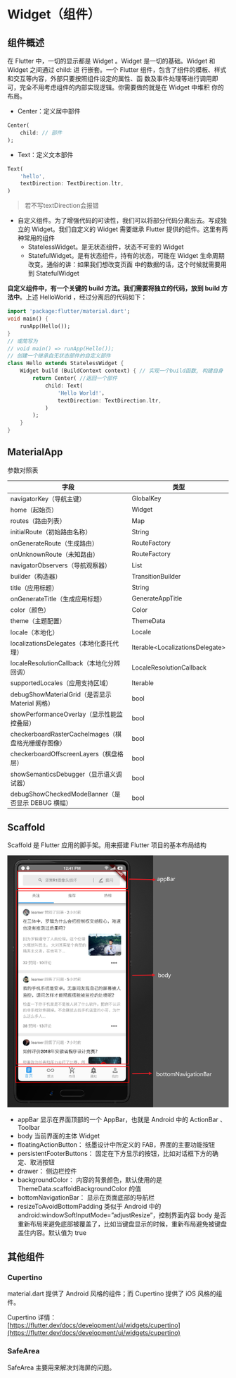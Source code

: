 # Widget（组件）

## 组件概述

在 Flutter 中，一切的显示都是 Widget 。Widget 是一切的基础。Widget 和 Widget 之间通过 child: 进 行嵌套。一个 Flutter 组件，包含了组件的模板、样式和交互等内容，外部只要按照组件设定的属性、函 数及事件处理等进行调用即可，完全不用考虑组件的内部实现逻辑。你需要做的就是在 Widget 中堆积 你的布局。

- Center：定义居中部件

```dart
Center(
	child: // 部件
);
```

- Text：定义文本部件

```dart
Text(
	'hello',
	textDirection: TextDirection.ltr,
)
```

> 若不写textDirection会报错

- 自定义组件。为了增强代码的可读性，我们可以将部分代码分离出去。写成独立的 Widget。我们自定义的 Widget 需要继承 Flutter 提供的组件。这里有两种常用的组件
  - StatelessWidget。是无状态组件，状态不可变的 Widget
  - StatefulWidget。是有状态组件，持有的状态，可能在 Widget 生命周期改变。通俗的讲：如果我们想改变页面 中的数据的话，这个时候就需要用到 StatefulWidget

**自定义组件中，有一个关键的 build 方法。我们需要将独立的代码，放到 build 方法中**。上述 HelloWorld ，经过分离后的代码如下：

```dart
import 'package:flutter/material.dart';
void main() {
	runApp(Hello());
}
// 或简写为
// void main() => runApp(Hello());
// 创建一个继承自无状态部件的自定义部件
class Hello extends StatelessWidget {
    Widget build (BuildContext context) { // 实现一个build函数, 构建自身
        return Center( //返回一个部件
            child: Text(
                'Hello World!'，
                textDirection: TextDirection.ltr,
            )
        );
    }
}
```

## MaterialApp

参数对照表

| 字段                                                | 类型                             |
| --------------------------------------------------- | -------------------------------- |
| navigatorKey（导航主键）                            | GlobalKey                        |
| home（起始页）                                      | Widget                           |
| routes（路由列表）                                  | Map                              |
| initialRoute（初始路由名称）                        | String                           |
| onGenerateRoute（生成路由）                         | RouteFactory                     |
| onUnknownRoute（未知路由）                          | RouteFactory                     |
| navigatorObservers（导航观察器）                    | List                             |
| builder（构造器）                                   | TransitionBuilder                |
| title（应用标题）                                   | String                           |
| onGenerateTitle（生成应用标题）                     | GenerateAppTitle                 |
| color（颜色）                                       | Color                            |
| theme（主题配置）                                   | ThemeData                        |
| locale（本地化）                                    | Locale                           |
| localizationsDelegates（本地化委托代理）            | Iterable\<LocalizationsDelegate> |
| localeResolutionCallback（本地化分辨回调）          | LocaleResolutionCallback         |
| supportedLocales（应用支持区域）                    | Iterable                         |
| debugShowMaterialGrid（是否显示 Material 网格）     | bool                             |
| showPerformanceOverlay（显示性能监控叠层）          | bool                             |
| checkerboardRasterCacheImages（棋盘格光栅缓存图像） | bool                             |
| checkerboardOffscreenLayers（棋盘格层）             | bool                             |
| showSemanticsDebugger（显示语义调试器）             | bool                             |
| debugShowCheckedModeBanner（是否显示 DEBUG 横幅）   | bool                             |

## Scaffold

Scaffold 是 Flutter 应用的脚手架。用来搭建 Flutter 项目的基本布局结构

![image-20220723005004150](https://raw.githubusercontent.com/Fanvvv/picBed/master/image-20220723005004150.png)

- appBar 显示在界面顶部的一个 AppBar，也就是 Android 中的 ActionBar 、Toolbar 
- body 当前界面的主体 Widget 
- floatingActionButton： 纸墨设计中所定义的 FAB，界面的主要功能按钮 
- persistentFooterButtons： 固定在下方显示的按钮，比如对话框下方的确定、取消按钮 
- drawer： 侧边栏控件 
- backgroundColor： 内容的背景颜色，默认使用的是 ThemeData.scaffoldBackgroundColor 的值 
- bottomNavigationBar： 显示在页面底部的导航栏 
- resizeToAvoidBottomPadding 类似于 Android 中的 android:windowSoftInputMode=”adjustResize”，控制界面内容 body 是否 重新布局来避免底部被覆盖了，比如当键盘显示的时候，重新布局避免被键盘盖住内容。默认值为 true

## 其他组件

### Cupertino

material.dart 提供了 Android 风格的组件；而 Cupertino 提供了 iOS 风格的组件。

Cupertino 详情：[https://flutter.dev/docs/development/ui/widgets/cupertino](https://flutter.dev/docs/development/ui/widgets/cupertino)

### SafeArea 

SafeArea 主要用来解决刘海屏的问题。